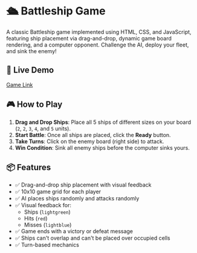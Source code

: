 # 🛳️ Battleship Game

A classic Battleship game implemented using HTML, CSS, and JavaScript, featuring ship placement via drag-and-drop, dynamic game board rendering, and a computer opponent. Challenge the AI, deploy your fleet, and sink the enemy!

## 🚀 Live Demo

[Game Link](https://my-battleship-game.netlify.app/)

## 🎮 How to Play

1. **Drag and Drop Ships**: Place all 5 ships of different sizes on your board (`2`, `2`, `3`, `4`, and `5` units).
2. **Start Battle**: Once all ships are placed, click the **Ready** button.
3. **Take Turns**: Click on the enemy board (right side) to attack.
4. **Win Condition**: Sink all enemy ships before the computer sinks yours.

## 📦 Features

- ✅ Drag-and-drop ship placement with visual feedback
- ✅ 10x10 game grid for each player
- ✅ AI places ships randomly and attacks randomly
- ✅ Visual feedback for:
  - Ships (`lightgreen`)
  - Hits (`red`)
  - Misses (`lightblue`)
- ✅ Game ends with a victory or defeat message
- ✅ Ships can't overlap and can't be placed over occupied cells
- ✅ Turn-based mechanics